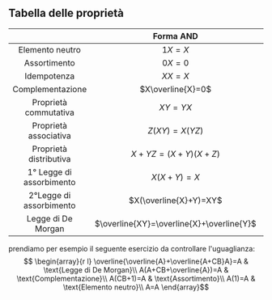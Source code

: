 ## Tabella delle proprietà

|                          |                 Forma AND                 |                 Forma OR                  |
| :----------------------: | :---------------------------------------: | :---------------------------------------: |
|     Elemento neutro      |                  $1X=X$                   |                  $0+X=X$                  |
|       Assortimento       |                  $0X=0$                   |                  $1+X=1$                  |
|       Idempotenza        |                  $XX=X$                   |                  $X+X=X$                  |
|     Complementazione     |             $X\overline{X}=0$             |            $X+\overline{X}=1$             |
|  Proprietà commutativa   |                  $XY=YX$                  |                 $X+Y=Y+X$                 |
|  Proprietà associativa   |               $Z(XY)=X(YZ)$               |             $(X+Y)+Z=X+(Y+Z)$             |
|  Proprietà distributiva  |             $X+YZ=(X+Y)(X+Z)$             |              $X(Y+Z)=XY+XZ$               |
| 1° Legge di assorbimento |                $X(X+Y)=X$                 |                 $X+XY=X$                  |
| 2°Legge di assorbimento  |          $X(\overline{X}+Y)=XY$           |           $X+\overline{X}Y=X+Y$           |
|    Legge di De Morgan    | $\overline{XY}=\overline{X}+\overline{Y}$ | $\overline{X+Y}=\overline{X}\overline{Y}$ |

prendiamo per esempio il seguente esercizio da controllare l'uguaglianza: $$ 
\begin{array}{r l}
\overline{\overline{A}+\overline{A+CB}A}=A  & \text{Legge di De Morgan}\\
A(A+CB+\overline{A})=A  & \text{Complementazione}\\
A(CB+1)=A  & \text{Assortimento}\\
A(1)=A  & \text{Elemento neutro}\\
A=A
\end{array}$$